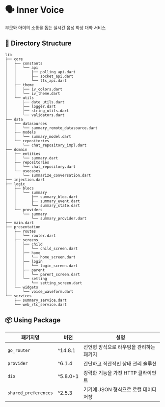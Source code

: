 # 🗣️ Inner Voice
부모와 아이의 소통을 돕는 실시간 음성 화상 대화 서비스

## 📁 Directory Structure
```plaintext
lib
├── core
│   ├── constants
│   │   └── api
│   │       ├── polling_api.dart
│   │       ├── socket_api.dart
│   │       └── tts_api.dart
│   ├── theme
│   │   ├── iv_colors.dart
│   │   └── iv_theme.dart
│   └── utils
│       ├── date_utils.dart
│       ├── logger.dart
│       ├── string_utils.dart
│       └── validators.dart
├── data
│   ├── datasources
│   │   └── summary_remote_datasource.dart
│   ├── models
│   │   └── summary_model.dart
│   └── repositories
│       └── chat_repository_impl.dart
├── domain
│   ├── entities
│   │   └── summary.dart
│   ├── repositories
│   │   └── chat_repository.dart
│   └── usecases
│       └── summarize_conversation.dart
├── injection.dart
├── logic
│   ├── blocs
│   │   └── summary
│   │       ├── summary_bloc.dart
│   │       ├── summary_event.dart
│   │       └── summary_state.dart
│   └── providers
│       └── summary
│           └── summary_provider.dart
├── main.dart
├── presentation
│   ├── routes
│   │   └── router.dart
│   ├── screens
│   │   ├── child
│   │   │   └── child_screen.dart
│   │   ├── home
│   │   │   └── home_screen.dart
│   │   ├── login
│   │   │   └── login_screen.dart
│   │   ├── parent
│   │   │   └── parent_screen.dart
│   │   └── setting
│   │       └── setting_screen.dart
│   └── widgets
│       └── voice_waveform.dart
└── services
    ├── summary_service.dart
    └── web_rtc_service.dart
```


## 📦 Using Package
| 패키지명            | 버전         | 설명                                           |
|---------------------|--------------|------------------------------------------------|
| `go_router`         | ^14.8.1      | 선언형 방식으로 라우팅을 관리하는 패키지       |
| `provider`          | ^6.1.4       | 간단하고 직관적인 상태 관리 솔루션              |
| `dio`               | ^5.8.0+1     | 강력한 기능을 가진 HTTP 클라이언트              |
| `shared_preferences`| ^2.5.3       | 기기에 JSON 형식으로 로컬 데이터 저장           |
